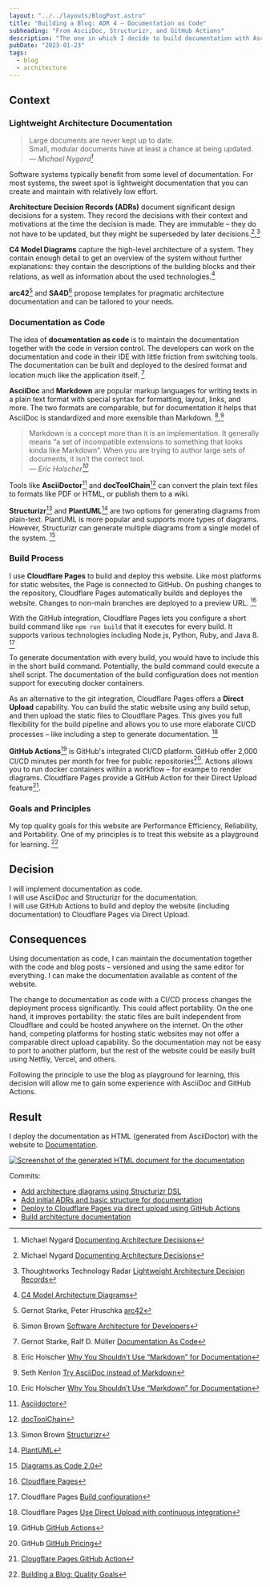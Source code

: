 ```yaml
---
layout: "../../layouts/BlogPost.astro"
title: "Building a Blog: ADR 4 – Documentation as Code"
subheading: "From AsciiDoc, Structurizr, and GitHub Actions"
description: "The one in which I decide to build documentation with AsciiDoc and Structurizr from GitHub Actions"
pubDate: "2023-01-23"
tags:
  - blog
  - architecture
---
```


## Context

### Lightweight Architecture Documentation

> Large documents are never kept up to date.  
> Small, modular documents have at least a chance at being updated.  
> — <cite>Michael Nygard[^1]</cite>

[^1]: Michael Nygard [Documenting Architecture Decisions](https://cognitect.com/blog/2011/11/15/documenting-architecture-decisions)

Software systems typically benefit from some level of documentation.
For most systems, the sweet spot is lightweight documentation that you can create and maintain with relatively low effort.

**Architecture Decision Records (ADRs)** document significant design decisions for a system. They record the decisions with their context and motivations at the time the decision is made. They are immutable – they do not have to be updated, but they might be superseded by later decisions.[^1],[^2]

[^2]: Thoughtworks Technology Radar [Lightweight Architecture Decision Records](https://www.thoughtworks.com/radar/techniques/lightweight-architecture-decision-records)

**C4 Model Diagrams** capture the high-level architecture of a system. They contain enough detail to get an overview of the system without further explanations: they contain the descriptions of the building blocks and their relations, as well as information about the used technologies.[^3]

[^3]: [C4 Model Architecture Diagrams](/blog/2023-01-21_c4_model_diagrams/)

**arc42**[^4] and **SA4D**[^5] propose templates for pragmatic architecture documentation and can be tailored to your needs.

[^4]: Gernot Starke, Peter Hruschka [arc42](https://arc42.org/overview)
[^5]: Simon Brown [Software Architecture
for Developers](https://softwarearchitecturefordevelopers.com)

### Documentation as Code

The idea of __documentation as code__ is to maintain the documentation together with the code in version control.
The developers can work on the documentation and code in their IDE with little friction from switching tools.
The documentation can be built and deployed to the desired format and location much like the application itself. [^6]

[^6]: Gernot Starke, Ralf D. Müller [Documentation As Code](https://docs-as-co.de)

**AsciiDoc** and **Markdown** are popular markup languages for writing texts in a plain text format with special syntax for formatting, layout, links, and more. The two formats are comparable, but for documentation it helps that AsciiDoc is standardized and more exensible than Markdown. [^7],[^8]

> Markdown is a concept more than it is an implementation. It generally means
> “a set of incompatible extensions to something that looks kinda like
> Markdown”. When you are trying to author large sets of documents, it isn’t
> the correct tool.  
> — <cite>Eric Holscher[^7]</cite>

[^7]: Eric Holscher [Why You Shouldn’t Use “Markdown” for Documentation](https://ericholscher.com/blog/2016/mar/15/dont-use-markdown-for-technical-docs/)
[^8]: Seth Kenlon [Try AsciiDoc instead of Markdown](https://opensource.com/article/22/8/drop-markdown-asciidoc)

Tools like **AsciiDoctor**[^9] and **docToolChain**[^10] can convert the plain text files to formats like PDF or HTML, or publish them to a wiki.

[^9]: [Asciidoctor](https://asciidoctor.org)
[^10]: [docToolChain](http://doctoolchain.org)

**Structurizr**[^11] and **PlantUML**[^12] are two options for generating diagrams from plain-text. PlantUML is more popular and supports more types of diagrams. However, Structurizr can generate multiple diagrams from a single model of the system. [^13]

[^11]: Simon Brown [Structurizr](https://structurizr.com)
[^12]: [PlantUML](https://plantuml.com)
[^13]: [Diagrams as Code 2.0](/blog/2023-01-22_diagrams_as_code/)

### Build Process

I use **Cloudflare Pages** to build and deploy this website.
Like most platforms for static websites, the Page is connected to GitHub.
On pushing changes to the repository, Cloudflare Pages automatically builds and deployes the website. Changes to non-main branches are deployed to a preview URL. [^14]

[^14]: [Cloudflare Pages](https://pages.cloudflare.com)

With the GitHub integration, Cloudflare Pages lets you configure a short build command like `npm run build` that it executes for every build. It supports various technologies including Node.js, Python, Ruby, and Java 8. [^15]

[^15]: Cloudflare Pages [Build configuration](https://developers.cloudflare.com/pages/platform/build-configuration/)

To generate documentation with every build, you would have to include this in the short build command. Potentially, the build command could execute a shell script. The documentation of the build configuration does not mention support for executing docker containers.

As an alternative to the git integration, Cloudflare Pages offers a **Direct Upload** capability. You can build the static website using any build setup, and then upload the static files to Cloudflare Pages. This gives you full flexibility for the build pipeline and allows you to use more elaborate CI/CD processes – like including a step to generate documentation. [^16]

[^16]: Cloudflare Pages [Use Direct Upload with continuous integration](https://developers.cloudflare.com/pages/how-to/use-direct-upload-with-continuous-integration/)

**GitHub Actions**[^17] is GitHub's integrated CI/CD platform.
GitHub offer 2,000 CI/CD minutes per month for free for public repositories[^18].
Actions allows you to run docker containers within a workflow – for exampe to render diagrams.
Cloudflare Pages provide a GitHub Action for their Direct Upload feature[^19].

[^17]: GitHub [GitHub Actions](https://github.com/features/actions)
[^18]: GitHub [GitHub Pricing](https://github.com/pricing)
[^19]: [Clougflare Pages GitHub Action](https://github.com/cloudflare/pages-action)

### Goals and Principles

My top quality goals for this website are Performance Efficiency, Reliability, and Portability. One of my principles is to treat this website as a playground for learning. [^20]

[^20]: [Building a Blog: Quality Goals](/blog/2023-01-02_quality_goals/)

## Decision

I will implement documentation as code.  
I will use AsciiDoc and Structurizr for the documentation.  
I will use GitHub Actions to build and deploy the website (including documentation) to Cloudflare Pages via Direct Upload.

## Consequences

Using documentation as code, I can maintain the documentation together with the code and blog posts – versioned and using the same editor for everything.
I can make the documentation available as content of the website.

The change to documentation as code with a CI/CD process changes the deployment process significantly. This could affect portability.
On the one hand, it improves portability: the static files are built independent from Cloudflare and could be hosted anywhere on the internet.
On the other hand, competing platforms for hosting static websites may not offer a comparable direct upload capability. So the documentation may not be easy to port to another platform, but the rest of the website could be easily built using Netfliy, Vercel, and others.

Following the principle to use the blog as playground for learning, this decision will allow me to gain some experience with AsciiDoc and GitHub Actions.

## Result

I deploy the documentation as HTML (generated from AsciiDoctor) with the website to [Documentation](https://www.philip-schmitt.de/docs/documentation.html).

[![Screenshot of the generated HTML document for the documentation](/documentation-screenshot.jpg#centered_bordered)](https://www.philip-schmitt.de/docs/documentation.html)

Commits:

- [Add architecture diagrams using Structurizr DSL](https://github.com/philipschm1tt/website/commit/aa2be0de5ba880be3c653549b487ca82f03105b6)
- [Add initial ADRs and basic structure for documentation](https://github.com/philipschm1tt/website/commit/48c1cc8e05873632eba952c5fc6c48dab5b4e0fd)
- [Deploy to Cloudflare Pages via direct upload using GitHub Actions](https://github.com/philipschm1tt/website/commit/72f5d20dcaa2b5efa5fa70187dc81510567d7f81)
- [Build architecture documentation](https://github.com/philipschm1tt/website/commit/d0c96b9c9fb0461586aea1b59a79990d269172dc)
